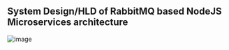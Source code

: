 ## System Design/HLD of RabbitMQ based NodeJS Microservices architecture

![image](https://github.com/thejediboySHASHANK/LogsMQ/assets/95047201/b0722c37-1494-4176-8b94-ef6fd50ffb7d)
